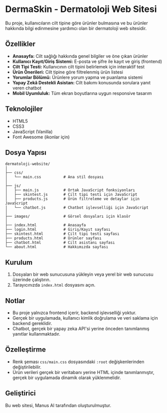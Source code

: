 # DermaSkin - Dermatoloji Web Sitesi

Bu proje, kullanıcıların cilt tipine göre ürünler bulmasına ve bu ürünler hakkında bilgi edinmesine yardımcı olan bir dermatoloji web sitesidir.

## Özellikler

- **Anasayfa:** Cilt sağlığı hakkında genel bilgiler ve öne çıkan ürünler
- **Kullanıcı Kayıt/Giriş Sistemi:** E-posta ve şifre ile kayıt ve giriş (frontend)
- **Cilt Tipi Testi:** Kullanıcının cilt tipini belirlemek için interaktif test
- **Ürün Önerileri:** Cilt tipine göre filtrelenmiş ürün listesi
- **Yorumlar Bölümü:** Ürünlere yorum yapma ve puanlama sistemi
- **Yapay Zekâ Destekli Asistan:** Cilt bakımı konusunda sorulara yanıt veren chatbot
- **Mobil Uyumluluk:** Tüm ekran boyutlarına uygun responsive tasarım

## Teknolojiler

- HTML5
- CSS3
- JavaScript (Vanilla)
- Font Awesome (ikonlar için)

## Dosya Yapısı

```
dermatoloji-website/
│
├── css/
│   └── main.css          # Ana stil dosyası
│
├── js/
│   ├── main.js           # Ortak JavaScript fonksiyonları
│   ├── skintest.js       # Cilt tipi testi için JavaScript
│   ├── products.js       # Ürün filtreleme ve detaylar için JavaScript
│   └── chatbot.js        # Chatbot işlevselliği için JavaScript
│
├── images/               # Görsel dosyaları için klasör
│
├── index.html            # Anasayfa
├── login.html            # Giriş/Kayıt sayfası
├── skintest.html         # Cilt tipi testi sayfası
├── products.html         # Ürünler sayfası
├── chatbot.html          # Cilt asistanı sayfası
└── about.html            # Hakkımızda sayfası
```

## Kurulum

1. Dosyaları bir web sunucusuna yükleyin veya yerel bir web sunucusu üzerinde çalıştırın.
2. Tarayıcınızda `index.html` dosyasını açın.

## Notlar

- Bu proje yalnızca frontend içerir, backend işlevselliği yoktur.
- Gerçek bir uygulamada, kullanıcı kimlik doğrulama ve veri saklama için backend gereklidir.
- Chatbot, gerçek bir yapay zeka API'si yerine önceden tanımlanmış yanıtlar kullanmaktadır.

## Özelleştirme

- Renk şeması `css/main.css` dosyasındaki `:root` değişkenlerinden değiştirilebilir.
- Ürün verileri gerçek bir veritabanı yerine HTML içinde tanımlanmıştır, gerçek bir uygulamada dinamik olarak yüklenmelidir.

## Geliştirici

Bu web sitesi, Manus AI tarafından oluşturulmuştur.
